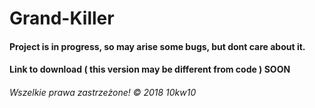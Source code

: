# Grand-Killer

#### Project is in progress, so may arise some bugs, but dont care about it.

#### Link to download ( this version may be different from code ) SOON

###### Wszelkie prawa zastrzeżone! © 2018 10kw10
